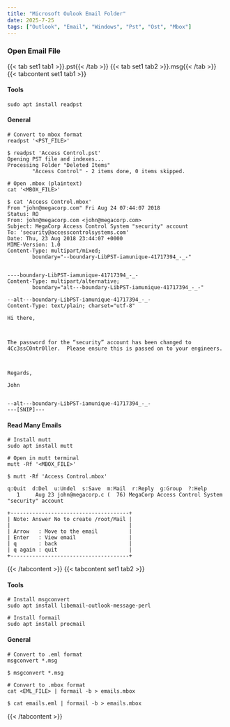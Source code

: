 ```yaml
---
title: "Microsoft Oulook Email Folder"
date: 2025-7-25
tags: ["Outlook", "Email", "Windows", "Pst", "Ost", "Mbox"]
---
```


### Open Email File

{{< tab set1 tab1 >}}.pst{{< /tab >}}
{{< tab set1 tab2 >}}.msg{{< /tab >}}
{{< tabcontent set1 tab1 >}}

#### Tools

```console
sudo apt install readpst
```

#### General

```console
# Convert to mbox format
readpst '<PST_FILE>'
```

```console {class="sample-code"}
$ readpst 'Access Control.pst'
Opening PST file and indexes...
Processing Folder "Deleted Items"
        "Access Control" - 2 items done, 0 items skipped.
```

```console
# Open .mbox (plaintext)
cat '<MBOX_FILE>'
```

```console {class="sample-code"}
$ cat 'Access Control.mbox'
From "john@megacorp.com" Fri Aug 24 07:44:07 2018
Status: RO
From: john@megacorp.com <john@megacorp.com>
Subject: MegaCorp Access Control System "security" account
To: 'security@accesscontrolsystems.com'
Date: Thu, 23 Aug 2018 23:44:07 +0000
MIME-Version: 1.0
Content-Type: multipart/mixed;
        boundary="--boundary-LibPST-iamunique-41717394_-_-"


----boundary-LibPST-iamunique-41717394_-_-
Content-Type: multipart/alternative;
        boundary="alt---boundary-LibPST-iamunique-41717394_-_-"

--alt---boundary-LibPST-iamunique-41717394_-_-
Content-Type: text/plain; charset="utf-8"

Hi there,

 

The password for the “security” account has been changed to 4Cc3ssC0ntr0ller.  Please ensure this is passed on to your engineers.

 

Regards,

John


--alt---boundary-LibPST-iamunique-41717394_-_-
---[SNIP]---
```

#### Read Many Emails

```console
# Install mutt
sudo apt install mutt
```

```console
# Open in mutt terminal
mutt -Rf '<MBOX_FILE>'
```

```console {class="sample-code"}
$ mutt -Rf 'Access Control.mbox'

q:Quit  d:Del  u:Undel  s:Save  m:Mail  r:Reply  g:Group  ?:Help                                                                                                                                                   
   1     Aug 23 john@megacorp.c (  76) MegaCorp Access Control System "security" account
```

```console
+--------------------------------------+
| Note: Answer No to create /root/Mail |
|                                      |
| Arrow   : Move to the email          |
| Enter   : View email                 |
| q       : back                       |
| q again : quit                       |
+--------------------------------------+
```

{{< /tabcontent >}}
{{< tabcontent set1 tab2 >}}

#### Tools

```console
# Install msgconvert
sudo apt install libemail-outlook-message-perl
```

```console
# Install formail
sudo apt install procmail
```

#### General

```console
# Convert to .eml format
msgconvert *.msg
```

```console {class="sample-code"}
$ msgconvert *.msg
```

```console
# Convert to .mbox format
cat <EML_FILE> | formail -b > emails.mbox
```

```console {class="sample-code"}
$ cat emails.eml | formail -b > emails.mbox
```

{{< /tabcontent >}}
